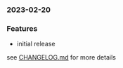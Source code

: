 ### 2023-02-20

### Features
+ initial release

see <a href='https://github.com/mrjackwills/mrjackwills_vue/blob/main/CHANGELOG.md'>CHANGELOG.md</a> for more details
